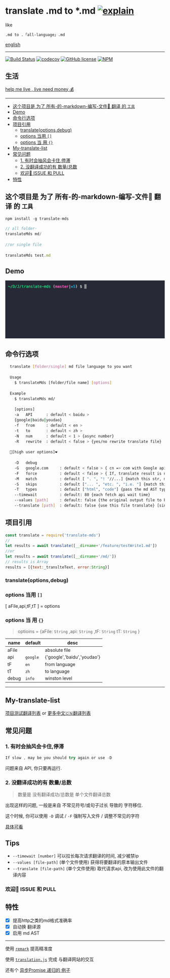 # translate .md to *.md [![explain](http://llever.com/explain.svg)](https://github.com/chinanf-boy/explain-translateMds)

like

``` bash
.md to .「all-language」.md
```

[english](./README.en.md)

---


[![Build Status](https://travis-ci.org/chinanf-boy/translate-mds.svg?branch=master)](https://travis-ci.org/chinanf-boy/translate-mds)
[![codecov](https://codecov.io/gh/chinanf-boy/translate-mds/branch/master/graph/badge.svg)](https://codecov.io/gh/chinanf-boy/translate-mds)
[![GitHub license](https://img.shields.io/github/license/chinanf-boy/translate-mds.svg)](https://github.com/chinanf-boy/translate-mds/blob/master/License)
[![NPM](https://nodei.co/npm/translate-mds.png)](https://nodei.co/npm/translate-mds/)

## 生活

[help me live , live need money 💰](https://github.com/chinanf-boy/live-need-money)

---

<!-- START doctoc generated TOC please keep comment here to allow auto update -->
<!-- DON'T EDIT THIS SECTION, INSTEAD RE-RUN doctoc TO UPDATE -->


- [这个项目是 为了 所有-的-markdown-编写-文件📃 翻译 的 `工具`](#%E8%BF%99%E4%B8%AA%E9%A1%B9%E7%9B%AE%E6%98%AF-%E4%B8%BA%E4%BA%86-%E6%89%80%E6%9C%89-%E7%9A%84-markdown-%E7%BC%96%E5%86%99-%E6%96%87%E4%BB%B6-%E7%BF%BB%E8%AF%91-%E7%9A%84-%E5%B7%A5%E5%85%B7)
- [Demo](#demo)
- [命令行选项](#%E5%91%BD%E4%BB%A4%E8%A1%8C%E9%80%89%E9%A1%B9)
- [项目引用](#%E9%A1%B9%E7%9B%AE%E5%BC%95%E7%94%A8)
  - [translate(options,debug)](#translateoptionsdebug)
  - [options 当用 `[]`](#options-%E5%BD%93%E7%94%A8-)
  - [options 当 用 `{}`](#options-%E5%BD%93-%E7%94%A8-)
- [My-translate-list](#my-translate-list)
- [常见问题](#%E5%B8%B8%E8%A7%81%E9%97%AE%E9%A2%98)
  - [1. 有时会抽风会卡住,停滞](#1-%E6%9C%89%E6%97%B6%E4%BC%9A%E6%8A%BD%E9%A3%8E%E4%BC%9A%E5%8D%A1%E4%BD%8F%E5%81%9C%E6%BB%9E)
  - [2. 没翻译成功的有 数量/总数](#2-%E6%B2%A1%E7%BF%BB%E8%AF%91%E6%88%90%E5%8A%9F%E7%9A%84%E6%9C%89-%E6%95%B0%E9%87%8F%E6%80%BB%E6%95%B0)
  - [欢迎👏 ISSUE 和 PULL](#%E6%AC%A2%E8%BF%8E-issue-%E5%92%8C-pull)
- [特性](#%E7%89%B9%E6%80%A7)

<!-- END doctoc generated TOC please keep comment here to allow auto update -->

## 这个项目是 为了 所有-的-markdown-编写-文件📃 翻译 的 `工具`

``` js
npm install -g translate-mds
```

``` js
// all folder·
translateMds md/

//or single file

translateMds test.md
```

## Demo

![demo](./imgs/demo.gif)

## 命令行选项

``` bash
  translate [folder/single] md file language to you want

  Usage
    $ translateMds [folder/file name] [options]

  Example
    $ translateMds md/

    [options]
    -a   API      : default < baidu >
    {google|baidu|youdao}
    -f   from     : default < en >
    -t   to       : default < zh >
    -N   num      : default < 1 > {async number}
    -R   rewrite  : default < false > {yes/no rewrite translate file}

  🌟[high user options]❤️

    -D   debug
    -G   google.com     : default < false > { cn => com with Google api }
    -F   force          : default < false > { If, translate result is no 100%, force wirte md file }
    -M   match          : default [ ". ", "! "//...] {match this str, merge translate result }
    -S   skips          : default ["... ", "etc. ", "i.e. "] {match this str will, skip merge translate result}
    -T   types          : default ["html", "code"] {pass the md AST type}
    --timewait          : default: 80 {each fetch api wait time}
    --values [path]     : default: false {the original output file to be translated} [single file])
    --translate [path]  : default: false {use this file translate} [single file]
```

## 项目引用

``` js
const translate = require('translate-mds')
//
let results = await translate([__dirname+'/feature/testWrite1.md'])
//or
let results = await translate([__dirname+'/md/'])
// results is Array
results = [{text:_translteText, error:String}]

```

### translate(options,debug)

### options 当用 `[]`

[ aFile,api,tF,tT ] = options

### options 当 用 `{}`

> optioins = {aFile: `String` ,api: `String` ,tF: `String` tT: `String` }

name | default | desc
---------|----------|---------
 aFile |  | absolute file
 api |  `google` | {'google','baidu','youdao'}
 tF |  `en` | from language
 tT |  `zh` | to language
 debug |  `info` | winston level

---

## My-translate-list

[项目测试翻译列表](https://github.com/chinanf-boy/translate-mds-test-list) or
[更多中文🇨🇳翻译列表](https://github.com/chinanf-boy/chinese-translate-list)

## 常见问题

### 1. 有时会抽风会卡住,停滞

``` js
If slow , may be you should try again or use -D
```

问题来自 API, 你只要再运行.

### 2. 没翻译成功的有 数量/总数

> 数量是 没有翻译成功/总数是 单个文件翻译总数

出现这样的问题, 一般是来自 不常见符号/或句子过长 导致的 字符移位.

这个时候, 你可以使用 `-D` 调试 / `-F` 强制写入文件 / 调整不常见的字符

[具体可看](https://github.com/chinanf-boy/translate-mds/issues/22)

## Tips

 - `--timewait [number]` 可以拉长每次请求翻译的时间, 减少被禁ip
 - `--values [file-path]` (单个文件使用) 获得将要翻译的原本输出文件
 - `--translate [file-path]` (单个文件使用) 取代请求api, 改为使用此文件的翻译内容

### 欢迎👏 ISSUE 和 PULL

## 特性

- [x] 提高http之类的md格式准确率
- [x] 自动换 翻译源
- [x] 启用 md AST

---

使用 [`remark`](https://github.com/wooorm/remark) 提高精准度

使用 [`translation.js`](https://github.com/Selection-Translator/translation.js) 完成 与翻译网站的交互

还有个 [异步Promise 递归的 例子](https://github.com/chinanf-boy/translate-mds/blob/master/src/setObjectKey.js#L78)
